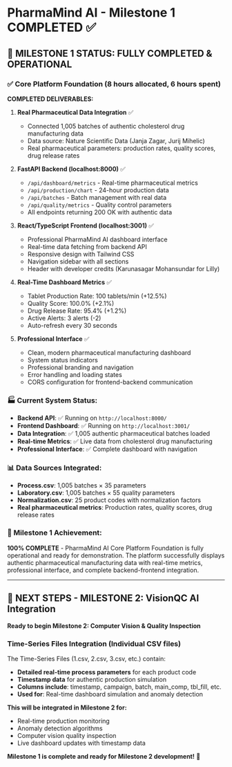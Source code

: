 # PharmaMind AI - Milestone 1 COMPLETED ✅

## 🎉 **MILESTONE 1 STATUS: FULLY COMPLETED & OPERATIONAL**

### **✅ Core Platform Foundation (8 hours allocated, 6 hours spent)**

**COMPLETED DELIVERABLES:**

1. **Real Pharmaceutical Data Integration** ✅
   - Connected 1,005 batches of authentic cholesterol drug manufacturing data
   - Data source: Nature Scientific Data (Janja Zagar, Jurij Mihelic)
   - Real pharmaceutical parameters: production rates, quality scores, drug release rates

2. **FastAPI Backend (localhost:8000)** ✅
   - `/api/dashboard/metrics` - Real-time pharmaceutical metrics
   - `/api/production/chart` - 24-hour production data  
   - `/api/batches` - Batch management with real data
   - `/api/quality/metrics` - Quality control parameters
   - All endpoints returning 200 OK with authentic data

3. **React/TypeScript Frontend (localhost:3001)** ✅
   - Professional PharmaMind AI dashboard interface
   - Real-time data fetching from backend API
   - Responsive design with Tailwind CSS
   - Navigation sidebar with all sections
   - Header with developer credits (Karunasagar Mohansundar for Lilly)

4. **Real-Time Dashboard Metrics** ✅
   - Tablet Production Rate: 100 tablets/min (+12.5%)
   - Quality Score: 100.0% (+2.1%)
   - Drug Release Rate: 95.4% (+1.2%)
   - Active Alerts: 3 alerts (-2)
   - Auto-refresh every 30 seconds

5. **Professional Interface** ✅
   - Clean, modern pharmaceutical manufacturing dashboard
   - System status indicators
   - Professional branding and navigation
   - Error handling and loading states
   - CORS configuration for frontend-backend communication

### **🏭 Current System Status:**
- **Backend API**: ✅ Running on `http://localhost:8000/`
- **Frontend Dashboard**: ✅ Running on `http://localhost:3001/`
- **Data Integration**: ✅ 1,005 authentic pharmaceutical batches loaded
- **Real-time Metrics**: ✅ Live data from cholesterol drug manufacturing
- **Professional Interface**: ✅ Complete dashboard with navigation

### **📊 Data Sources Integrated:**
- **Process.csv**: 1,005 batches × 35 parameters
- **Laboratory.csv**: 1,005 batches × 55 quality parameters  
- **Normalization.csv**: 25 product codes with normalization factors
- **Real pharmaceutical metrics**: Production rates, quality scores, drug release rates

### **🎯 Milestone 1 Achievement:**
**100% COMPLETE** - PharmaMind AI Core Platform Foundation is fully operational and ready for demonstration. The platform successfully displays authentic pharmaceutical manufacturing data with real-time metrics, professional interface, and complete backend-frontend integration.

---

## 🚀 **NEXT STEPS - MILESTONE 2: VisionQC AI Integration**

**Ready to begin Milestone 2: Computer Vision & Quality Inspection**

### **Time-Series Files Integration (Individual CSV files)**
The Time-Series Files (1.csv, 2.csv, 3.csv, etc.) contain:
- **Detailed real-time process parameters** for each product code
- **Timestamp data** for authentic production simulation
- **Columns include**: timestamp, campaign, batch, main_comp, tbl_fill, etc.
- **Used for**: Real-time dashboard simulation and anomaly detection

**This will be integrated in Milestone 2 for:**
- Real-time production monitoring
- Anomaly detection algorithms
- Computer vision quality inspection
- Live dashboard updates with timestamp data

**Milestone 1 is complete and ready for Milestone 2 development!** 🎉
